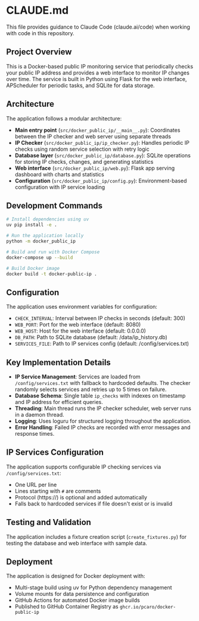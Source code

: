 # CLAUDE.md

This file provides guidance to Claude Code (claude.ai/code) when working with code in this repository.

## Project Overview

This is a Docker-based public IP monitoring service that periodically checks your public IP address and provides a web interface to monitor IP changes over time. The service is built in Python using Flask for the web interface, APScheduler for periodic tasks, and SQLite for data storage.

## Architecture

The application follows a modular architecture:

- **Main entry point** (`src/docker_public_ip/__main__.py`): Coordinates between the IP checker and web server using separate threads
- **IP Checker** (`src/docker_public_ip/ip_checker.py`): Handles periodic IP checks using random service selection with retry logic
- **Database layer** (`src/docker_public_ip/database.py`): SQLite operations for storing IP checks, changes, and generating statistics
- **Web interface** (`src/docker_public_ip/web.py`): Flask app serving dashboard with charts and statistics
- **Configuration** (`src/docker_public_ip/config.py`): Environment-based configuration with IP service loading

## Development Commands

```bash
# Install dependencies using uv
uv pip install -e .

# Run the application locally
python -m docker_public_ip

# Build and run with Docker Compose
docker-compose up --build

# Build Docker image
docker build -t docker-public-ip .
```

## Configuration

The application uses environment variables for configuration:

- `CHECK_INTERVAL`: Interval between IP checks in seconds (default: 300)
- `WEB_PORT`: Port for the web interface (default: 8080)
- `WEB_HOST`: Host for the web interface (default: 0.0.0.0)
- `DB_PATH`: Path to SQLite database (default: /data/ip_history.db)
- `SERVICES_FILE`: Path to IP services config (default: /config/services.txt)

## Key Implementation Details

- **IP Service Management**: Services are loaded from `/config/services.txt` with fallback to hardcoded defaults. The checker randomly selects services and retries up to 5 times on failure.
- **Database Schema**: Single table `ip_checks` with indexes on timestamp and IP address for efficient queries.
- **Threading**: Main thread runs the IP checker scheduler, web server runs in a daemon thread.
- **Logging**: Uses loguru for structured logging throughout the application.
- **Error Handling**: Failed IP checks are recorded with error messages and response times.

## IP Services Configuration

The application supports configurable IP checking services via `/config/services.txt`:
- One URL per line
- Lines starting with `#` are comments
- Protocol (https://) is optional and added automatically
- Falls back to hardcoded services if file doesn't exist or is invalid

## Testing and Validation

The application includes a fixture creation script (`create_fixtures.py`) for testing the database and web interface with sample data.

## Deployment

The application is designed for Docker deployment with:
- Multi-stage build using uv for Python dependency management
- Volume mounts for data persistence and configuration
- GitHub Actions for automated Docker image builds
- Published to GitHub Container Registry as `ghcr.io/pcaro/docker-public-ip`